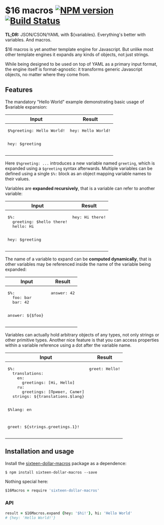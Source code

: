 $16 macros [![NPM version][npm-image]][npm-url] [![Build Status][travis-image]][travis-url]
==========
**TL;DR:** JSON/CSON/YAML with ${variables}.
Everything's better with variables. And macros.

$16 macros is yet another template engine for Javascript. But unlike most other
template engines it expands any kinds of objects, not just strings.

While being designed to be used on top of YAML as a primary input format, the
engine itself is format-agnostic: it transforms generic Javascript objects, no
matter where they come from.

Features
--------
The mandatory "Hello World" example demonstrating basic usage of $variable
expansion:
<table>
<thead><tr><th>Input</th><th>Result</th></tr></thead>
<tbody><tr>
<td valign="top"><pre lang="yaml">
$%greeting: Hello World!

hey: $greeting
</pre></td>
<td valign="top"><pre lang="yaml">
hey: Hello World!
</pre></td>
</tr></tbody>
</table>

Here `$%greeting: ...` introduces a new variable named `greeting`, which is
expanded using a `$greeting` syntax afterwards. Multiple variables can be
defined using a single `$%:` block as an object mapping variable names to their
values.

Variables are **expanded recursively**, that is a variable can refer to another
variable:

<table>
<thead><tr><th>Input</th><th>Result</th></tr></thead>
<tbody><tr>
<td valign="top"><pre lang="yaml">
$%:
  greeting: $hello there!
  hello: Hi

hey: $greeting
</pre></td>
<td valign="top"><pre lang="yaml">
hey: Hi there!
</pre></td>
</tr></tbody>
</table>

The name of a variable to expand can be **computed dynamically**, that is other
variables may be referenced inside the name of the variable being expanded:

<table>
<thead><tr><th>Input</th><th>Result</th></tr></thead>
<tbody><tr>
<td valign="top"><pre lang="yaml">
$%:
  foo: bar
  bar: 42

answer: ${$foo}
</pre></td>
<td valign="top"><pre lang="yaml">
answer: 42
</pre></td>
</tr></tbody>
</table>

Variables can actually hold arbitrary objects of any types, not only strings or
other primitive types. Another nice feature is that you can access properties
within a variable reference using a dot after the variable name.

<table>
<thead><tr><th>Input</th><th>Result</th></tr></thead>
<tbody><tr>
<td valign="top"><pre lang="yaml">
$%:
  translations:
    en:
      greetings: [Hi, Hello]
    ru:
      greetings: [Привет, Салют]
  strings: ${translations.$lang}

$%lang: en

greet: ${strings.greetings.1}!
</pre></td>
<td valign="top"><pre lang="yaml">
greet: Hello!
</pre></td>
</tr></tbody>
</table>

Installation and usage
----------------------
Install the
[sixteen-dollar-macros](https://www.npmjs.com/package/sixteen-dollar-macros)
package as a dependence:

```console
$ npm install sixteen-dollar-macros --save
```

Nothing special here:
```coffee
$16Macros = require 'sixteen-dollar-macros'
```

### API
```coffee
result = $16Macros.expand {hey: '$hi!'}, hi: 'Hello World'
# {hey: 'Hello World!'}
```

[npm-url]: https://www.npmjs.com/package/sixteen-dollar-macros
[npm-image]: https://img.shields.io/npm/v/sixteen-dollar-macros.svg

[travis-url]: https://travis-ci.org/abusalimov/js-sixteen-dollar-macros
[travis-image]: https://travis-ci.org/abusalimov/js-sixteen-dollar-macros.svg?branch=master
